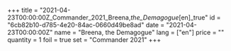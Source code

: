 +++
title = "2021-04-23T00:00:00Z_Commander_2021_Breena,_the_Demagogue_[en]_true"
id = "6cb82b10-d785-4e20-84ac-0660d49be8ad"
date = "2021-04-23T00:00:00Z"
name = "Breena, the Demagogue"
lang = ["en"]
price = ""
quantity = 1
foil = true
set = "Commander 2021"
+++
